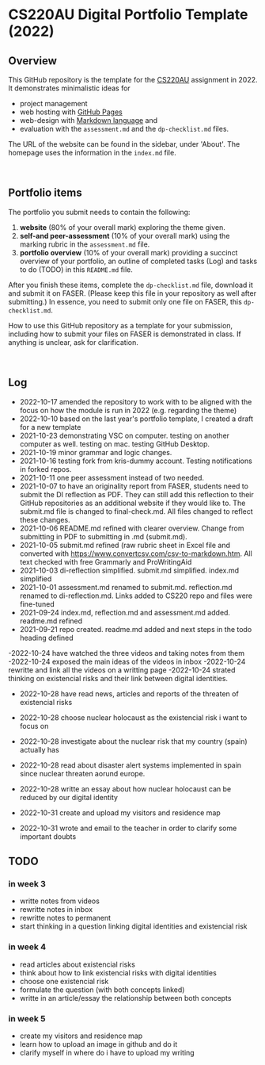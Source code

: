 # CS220AU Digital Portfolio Template (2022)
## Overview
This GitHub repository is the template for the [CS220AU](https://github.com/khofstadter/CS220AU) assignment in 2022. It demonstrates minimalistic ideas for 

- project management
- web hosting with [GitHub Pages](https://pages.github.com/) 
- web-design with [Markdown language](https://guides.github.com/features/mastering-markdown/) and
- evaluation with the `assessment.md` and the `dp-checklist.md` files. 

The URL of the website can be found in the sidebar, under 'About'. The homepage uses the information in the `index.md` file.

<br>

## Portfolio items
The portfolio you submit needs to contain the following:

1. **website** (80% of your overall mark) exploring the theme given.
2. **self-and peer-assessment** (10% of your overall mark) using the marking rubric in the `assessment.md` file.
3. **portfolio overview** (10% of your overall mark) providing a succinct overview of your portfolio, an outline of completed tasks (Log) and tasks to do (TODO) in this `README.md` file.

After you finish these items, complete the `dp-checklist.md` file, download it and submit it on FASER. (Please keep this file in your repository as well after submitting.) In essence, you need to submit only one file on FASER, this `dp-checklist.md`. 

How to use this GitHub repository as a template for your submission, including how to submit your files on FASER is demonstrated in class. If anything is unclear, ask for clarification. 

<br>

## Log

- 2022-10-17 amended the repository to work with to be aligned with the focus on how the module is run in 2022 (e.g. regarding the theme)
- 2022-10-10 based on the last year's portfolio template, I created a draft for a new template
- 2021-10-23 demonstrating VSC on computer. testing on another computer as well. testing on mac. testing GitHub Desktop. 
- 2021-10-19 minor grammar and logic changes. 
- 2021-10-16 testing fork from kris-dummy account. Testing notifications in forked repos. 
- 2021-10-11 one peer assessment instead of two needed.
- 2021-10-07 to have an originality report from FASER, students need to submit the DI reflection as PDF. They can still add this reflection to their GitHub repositories as an additional website if they would like to. The submit.md file is changed to final-check.md. All files changed to reflect these changes. 
- 2021-10-06 README.md refined with clearer overview. Change from submitting in PDF to submitting in .md (submit.md). 
- 2021-10-05 submit.md refined (raw rubric sheet in Excel file and converted with https://www.convertcsv.com/csv-to-markdown.htm. All text checked with free Grammarly and ProWritingAid
- 2021-10-03 di-reflection simplified. submit.md simplified. index.md simplified
- 2021-10-01 assessment.md renamed to submit.md. reflection.md renamed to di-reflection.md. Links added to CS220 repo and files were fine-tuned
- 2021-09-24 index.md, reflection.md and assessment.md added. readme.md refined
- 2021-09-21 repo created. readme.md added and next steps in the todo heading defined

-2022-10-24 have watched the three videos and taking notes from them 
-2022-10-24 exposed the main ideas of the videos in inbox 
-2022-10-24 rewritte and link all the videos on a writting page 
-2022-10-24 strated thinking on existencial risks and their link between digital identities. 
<br>

- 2022-10-28 have read news, articles and reports of the threaten of existencial risks 
- 2022-10-28 choose nuclear holocaust as the existencial risk i want to focus on 
- 2022-10-28 investigate about the nuclear risk that my country (spain) actually has 
- 2022-10-28 read about disaster alert systems implemented in spain since nuclear threaten aorund europe. 
- 2022-10-28 writte an essay about how nuclear holocaust can be reduced by our digital identity 

- 2022-10-31 create and upload my visitors and residence map 
- 2022-10-31 wrote and email to the teacher in order to clarify some important doubts 

## TODO
### in week 3
- writte notes from videos 
- rewritte notes in inbox
- rewritte notes to permanent
- start thinking in a question linking digital identities and existencial risk

### in week 4 
- read articles about existencial risks 
- think about how to link existencial risks with digital identities 
- choose one existencial risk 
- formulate the question (with both concepts linked) 
- writte in an article/essay the relationship between both concepts 

### in week 5 
- create my visitors and residence map 
- learn how to upload an image in github and do it 
- clarify myself in where do i have to upload my writing 
